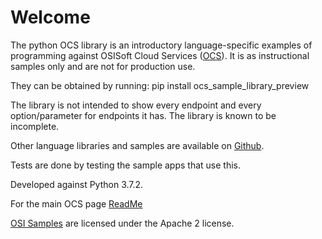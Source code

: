 Welcome
========

The python OCS library is an introductory language-specific examples of programming against OSISoft Cloud Services ([OCS](https://www.osisoft.com/Solutions/OSIsoft-Cloud-Services/)). It is as instructional samples only and are not for production use.



They can be obtained by running: pip install ocs_sample_library_preview




The library is not intended to show every endpoint and every option/parameter for endpoints it has.  The library is known to be incomplete.  



Other language libraries and samples are available on [Github](https://github.com/osisoft/OSI-Samples). 

Tests are done by testing the sample apps that use this.

Developed against Python 3.7.2.

For the main OCS page [ReadMe](https://github.com/osisoft/OSI-Samples-OCS)<br />

[OSI Samples](https://github.com/osisoft/OSI-samples) are licensed under the Apache 2 license.
